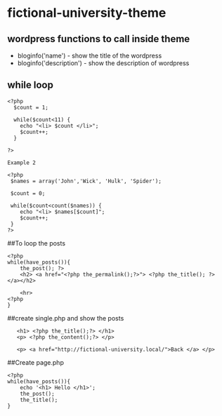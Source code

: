 # fictional-university-theme

## wordpress functions to call inside theme
* bloginfo('name')  - show the title of the wordpress
* bloginfo('description') - show the description of wordpress

## while loop
```
<?php
  $count = 1;

  while($count<11) {
    echo "<li> $count </li>";
    $count++;
  }

?>

Example 2

<?php
 $names = array('John','Wick', 'Hulk', 'Spider');

 $count = 0;

 while($count<count($names)) {
    echo "<li> $names[$count]";
    $count++;
 }
?>
```

##To loop the posts 
```
<?php
while(have_posts()){
    the_post(); ?>
    <h2> <a href="<?php the_permalink();?>"> <?php the_title(); ?> </a></h2>
    
    <hr>
<?php
}
```

##create single.php and show the posts 
```
   <h1> <?php the_title();?> </h1>
   <p> <?php the_content();?> </p>

   <p> <a href="http://fictional-university.local/">Back </a> </p>
```

##Create page.php 
```
<?php 
while(have_posts()){
    echo '<h1> Hello </h1>';
    the_post();
    the_title();
}
```